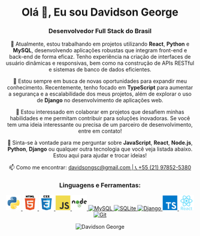<h1 align="center">Olá 👋, Eu sou Davidson George</h1>
<h3 align="center">Desenvolvedor Full Stack do Brasil</h3>

<p align="center">
  🔭 Atualmente, estou trabalhando em projetos utilizando <strong>React</strong>, <strong>Python</strong> e <strong>MySQL</strong>, desenvolvendo aplicações robustas que integram front-end e back-end de forma eficaz. Tenho experiência na criação de interfaces de usuário dinâmicas e responsivas, bem como na construção de APIs RESTful e sistemas de banco de dados eficientes.
</p>

<p align="center">
  🌱 Estou sempre em busca de novas oportunidades para expandir meu conhecimento. Recentemente, tenho focado em <strong>TypeScript</strong> para aumentar a segurança e a escalabilidade dos meus projetos, além de explorar o uso de <strong>Django</strong> no desenvolvimento de aplicações web.
</p>

<p align="center">
  👯 Estou interessado em colaborar em projetos que desafiem minhas habilidades e me permitam contribuir para soluções inovadoras. Se você tem uma ideia interessante ou precisa de um parceiro de desenvolvimento, entre em contato!
</p>

<p align="center">
  💬 Sinta-se à vontade para me perguntar sobre <strong>JavaScript</strong>, <strong>React</strong>, <strong>Node.js</strong>, <strong>Python</strong>, <strong>Django</strong> ou qualquer outra tecnologia que você veja listada abaixo. Estou aqui para ajudar e trocar ideias!
</p>

<p align="center">
  📫 Como me encontrar: <a href="mailto:davidsongsc@gmail.com">davidsongsc@gmail.com | 📞 <a href="tel:+5521978525380">+55 (21) 97852-5380</a>
  
</p>

<h3 align="center">Linguagens e Ferramentas:</h3>
<p align="center"> 
  <a href="https://www.python.org" target="_blank" rel="noreferrer"> 
    <img src="https://raw.githubusercontent.com/devicons/devicon/master/icons/python/python-original.svg" alt="Python" width="40" height="40"/> 
  </a> 
  <a href="https://www.w3.org/html/" target="_blank" rel="noreferrer"> 
    <img src="https://raw.githubusercontent.com/devicons/devicon/master/icons/html5/html5-original-wordmark.svg" alt="HTML5" width="40" height="40"/> 
  </a> 
  <a href="https://www.w3schools.com/css/" target="_blank" rel="noreferrer"> 
    <img src="https://raw.githubusercontent.com/devicons/devicon/master/icons/css3/css3-original-wordmark.svg" alt="CSS3" width="40" height="40"/> 
  </a> 
  <a href="https://developer.mozilla.org/en-US/docs/Web/JavaScript" target="_blank" rel="noreferrer"> 
    <img src="https://raw.githubusercontent.com/devicons/devicon/master/icons/javascript/javascript-original.svg" alt="JavaScript" width="40" height="40"/> 
  </a>
  <a href="https://nodejs.org" target="_blank" rel="noreferrer"> 
    <img src="https://raw.githubusercontent.com/devicons/devicon/master/icons/nodejs/nodejs-original-wordmark.svg" alt="Node.js" width="40" height="40"/> 
  </a> 
  <a href="https://www.mysql.com" target="_blank" rel="noreferrer"> 
    <img src="https://www.svgrepo.com/show/303251/mysql-logo.svg" alt="MySQL" width="40" height="40"/> 
  </a> 
  <a href="https://sqlite.org" target="_blank" rel="noreferrer"> 
    <img src="https://upload.wikimedia.org/wikipedia/commons/thumb/9/97/Sqlite-square-icon.svg/2048px-Sqlite-square-icon.svg.png" alt="SQLite" width="40" height="40"/> 
  </a> 
  <a href="https://www.djangoproject.com/" target="_blank" rel="noreferrer"> 
    <img src="https://cdn.worldvectorlogo.com/logos/django.svg" alt="Django" width="40" height="40"/> 
  </a>
  <a href="https://www.typescriptlang.org/" target="_blank" rel="noreferrer">
    <img src="https://raw.githubusercontent.com/devicons/devicon/master/icons/typescript/typescript-original.svg" alt="TypeScript" width="40" height="40"/> 
  </a> 
  <a href="https://reactjs.org/" target="_blank" rel="noreferrer"> 
    <img src="https://raw.githubusercontent.com/devicons/devicon/master/icons/react/react-original-wordmark.svg" alt="React" width="40" height="40"/> 
  </a> 
  <a href="https://git-scm.com/" target="_blank" rel="noreferrer">
    <img src="https://www.vectorlogo.zone/logos/git-scm/git-scm-icon.svg" alt="Git" width="40" height="40"/> 
  </a> 
</p>

<p align="center">
  <img align="center" src="https://github-readme-stats.vercel.app/api/top-langs?username=davidsongsc&show_icons=true&locale=pt-br&layout=compact" alt="Davidson George" />
</p>
